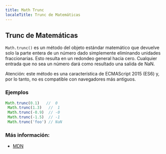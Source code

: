 ```yaml
---
title: Math Trunc
localeTitle: Trunc de Matemáticas
---
```

## Trunc de Matemáticas

`Math.trunc()` es un método del objeto estándar matemático que devuelve solo la parte entera de un número dado simplemente eliminando unidades fraccionarias. Esto resulta en un redondeo general hacia cero. Cualquier entrada que no sea un número dará como resultado una salida de NaN.

Atención: este método es una característica de ECMAScript 2015 (ES6) y, por lo tanto, no es compatible con navegadores más antiguos.

### Ejemplos

```javascript
Math.trunc(0.1)   //  0 
 Math.trunc(1.3)   //  1 
 Math.trunc(-0.9)  // -0 
 Math.trunc(-1.5)  // -1 
 Math.trunc('foo') // NaN 
```

### Más información:

*   [MDN](https://developer.mozilla.org/en-US/docs/Web/JavaScript/Reference/Global_Objects/Math/trunc)